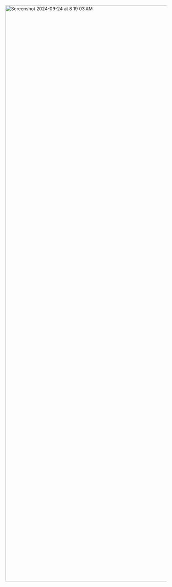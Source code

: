 <img width="1792" alt="Screenshot 2024-09-24 at 8 19 03 AM" src="https://github.com/user-attachments/assets/dac593b1-22d9-45a3-8f59-e258c521ac14">


